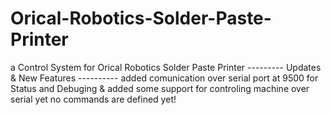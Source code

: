 # Orical-Robotics-Solder-Paste-Printer
a Control System for Orical Robotics Solder Paste Printer
--------- Updates & New Features ----------
 added comunication over serial port at 9500 for Status and Debuging & added some support for controling machine over serial yet no commands are defined yet!
 
